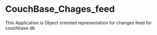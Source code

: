 # CouchBase_Chages_feed

This Application is Object oriented representation for changes feed for couchbase db

